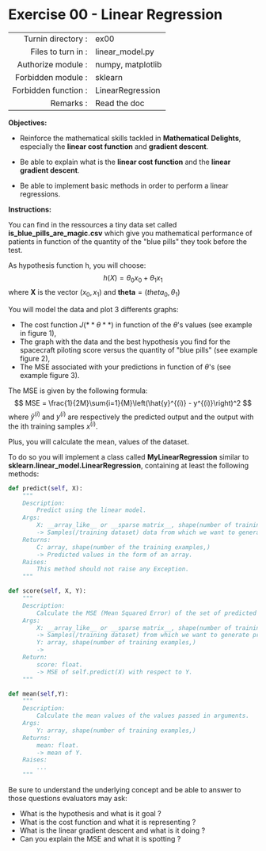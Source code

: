 # Exercise 00 - Linear Regression

|                         |                    |
| -----------------------:| ------------------ |
|   Turnin directory :    |  ex00              |
|   Files to turn in :    |  linear\_model.py  |
|   Authorize module :    |  numpy, matplotlib |
|   Forbidden module :    |  sklearn           |
|   Forbidden function :  |  LinearRegression  |
|   Remarks :             |  Read the doc      |

**Objectives:** 

* Reinforce the mathematical skills tackled in **Mathematical Delights**, especially the __linear cost function__ and __gradient descent__.
* Be able to explain what is the __linear cost function__ and the __linear gradient descent__.

* Be able to implement basic methods in order to perform a linear regressions.


**Instructions:**

You can find in the ressources a tiny data set called __is_blue_pills_are_magic.csv__ which give you mathematical performance of patients in function of the quantity of the "blue pills" they took before the test.

As hypothesis function h, you will choose:
$$
h(X)= \theta_0x_0 + \theta_1x_1
$$
where $\pmb{X}$ is the vector $(x_0, x_1)$ and $\pmb{theta} = (theta_0, \theta_1)$


You will model the data and plot 3 differents graphs:
* The cost function $J(**\theta**)$ in function of the $\theta$'s values (see example in figure 1),
* The graph with the data and the best hypothesis you find for the spacecraft piloting score versus the quantity of "blue pills" (see example figure 2),
* The MSE associated with your predictions in function of $\theta$'s (see example figure 3).

The MSE is given by the following formula:
$$
MSE = \frac{1}{2M}\sum{i=1}{M}\left(\hat{y}^{(i)} - y^{(i)}\right)^2
$$
where $\hat{y}^{(i)}$ and $y^(i)$ are respectively the predicted output and the output with the ith training samples $x^{(i)}$.


Plus, you will calculate the mean, values of the dataset.

To do so you will implement a class called **MyLinearRegression**  similar to **sklearn.linear\_model.LinearRegression**, containing at least the following methods:
``` python
def predict(self, X):
	"""
	Description:
		Predict using the linear model.
	Args:
		X: __array_like__ or __sparse matrix__, shape(number of training examples, number of features)
		-> Samples(/training dataset) data from which we want to generate predicted values.
	Returns:
		C: array, shape(number of the training examples,)
		-> Predicted values in the form of an array.
	Raises:
		This method should not raise any Exception.
	"""

def score(self, X, Y):
	"""
	Description:
		Calculate the MSE (Mean Squared Error) of the set of predicted values with respect to Y.
	Args:
		X: __array_like__ or __sparse matrix__, shape(number of training examples, number of features)
		-> Samples(/training dataset) from which we want to generate predicted values.
		Y: array, shape(number of training examples,)
		->
	Return:
		score: float.
		-> MSE of self.predict(X) with respect to Y.
	"""

def mean(self,Y):
	"""
	Description:
		Calculate the mean values of the values passed in arguments.
	Args:
		Y: array, shape(number of training examples,)
	Returns:
		mean: float.
		-> mean of Y.
	Raises:
		...
	"""
```

Be sure to understand the underlying concept and be able to answer to those questions evaluators may ask:
* What is the hypothesis and what is it goal ?
* What is the cost function and what it is representing ?
* What is the linear gradient descent and what is it doing ?
* Can you explain the MSE and what it is spotting ?
